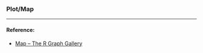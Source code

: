 ### Plot/Map



----

#### Reference: 

* [Map – The R Graph Gallery](https://www.r-graph-gallery.com/map/)
